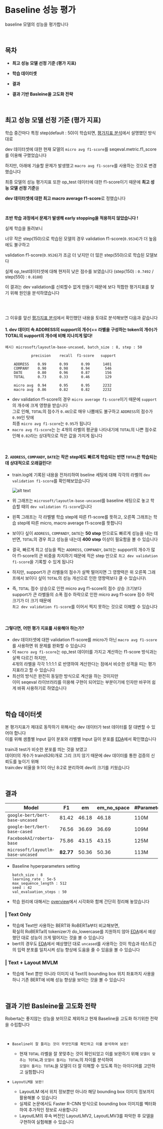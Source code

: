 # Baseline 성능 평가
baseline 모델의 성능을 평가합니다

<br/>

## 목차
- **최고 성능 모델 선정 기준 (평가 지표)**

- **학습 데이터셋**
- **결과**
- **결과 기반 Basleine을 고도화 전략**

<br/>

## 최고 성능 모델 선정 기준 (평가 지표)

학습 중간마다 특정 step(default : 50)이 학습되면, [평가지표 분석](./metric.md)에서 설명했던 방식대로

dev 데이터셋에 대한 현재 모델의 `micro avg f1-score`를 seqeval.metric.f1_score를 이용해 구했었습니다

하지만, 아래에 기술할 문제가 발생했고 `macro avg f1-score`를 사용하는 것으로 변경했습니다

최종 모델의 성능 평가지표 또한 op_test 데이터에 대한 f1-score이기 때문에 **최고 성능 모델 선정 기준**을 

**dev 데이터셋에 대한 최고 macro average f1-score**로 정했습니다

<br>

**초반 학습 과정에서 문제가 발생해 early stopping을 적용하지 않았습니다 !**

실제 학습을 돌려보니 

너무 작은 step(150)으로 학습된 모델의 경우 validation f1-score(`0.9534`)가 더 높음에도 불구하고

validation f1-score(`0.9526`)가 조금 더 낮지만 더 많은 step(550)으로 학습된 모델보다 

실제 op_test데이터셋에 대해 현저히 낮은 점수를 보였습니다 (step(150) : `0.7492` / step(550) : `0.8180`)

이 결과는 dev validation를 신뢰할수 없게 만들기 때문에 보다 적합한 평가지표를 찾기 위해 원인을 분석하였습니다


<br/>
<br/>

그 이유를 앞선 [평가지표 분석](./metric.md)에서 확인했던 내용을 토대로 분석해보면 다음과 같습니다

 #### 1. dev 데이터 속 ADDRESS의 support의 개수(== 라벨을 구성하는 token의 개수)가 TOTAL의 support의 개수에 비해 지나치게 많다!
    
    예시) microsoft/layoutlm-base-uncased, batch_size : 8, step : 50

                precision    recall  f1-score   support

        ADDRESS    0.99      0.99      0.99      1401
        COMPANY    0.90      0.98      0.94       546
        DATE       0.80      0.96      0.87       156
        TOTAL      0.73      0.33      0.46       129

        micro avg  0.94      0.95      0.95      2232
        macro avg  0.86      0.82      0.82      2232


- dev validation f1-score의 경우 `micro average f1-score`이기 때문에 `support`의 개수에 크게 영향을 받습니다\
    그로 인해, `TOTAL`의 점수가 `0.46`으로 매우 나쁨에도 불구하고 `ADDRESS`의 점수가 `0.99`인 탓에\
    최종 `micro avg f1-score`는 `0.95`가 됩니다
- `macro avg f1-score`는 는 4개의 라벨의 평균을 나타내기에 `TOTAL`의 나쁜 점수로 인해 `0.82`라는 상대적으로 작은 값을 가지게 됩니다

<br/>

#### 2. `ADDRESS`, `COMPANDY`, `DATE`는 작은 step에도 빠르게 학습되는 반면 `TOTAL`은 학습되는데 상대적으로 오래걸린다!

- train.log에 기록된 내용을 전처리하여 bseline 세팅에 대해 각각의 라벨의 `dev validation f1-score`를 확인해보았습니다

    ![alt text](img/val_f1_score.png)

- 위 그래프는 `microsoft/layoutlm-base-uncased`를 baseline 세팅으로 놓고 학습할 때의 `dev validation f1-score`입니다
- 왼쪽 그래프는 각 라벨별 학습 step에 따른 f1-score를 뜻하고, 오른쪽 그래프는 학습 step에 따른 micro, macro average f1-score를 뜻합니다

- 보이다 싶이 `ADDRESS`, `COMPANDY`, `DATE`는 **50 step** 만으로도 빠르게 성능을 내는 데 반면, `TOTAL`의 경우 최고 성능을 내는데 **400 step** 이상이 필요함을 볼 수 있습니다
 
- 결국, 빠르게 최고 성능을 찍는 `ADDRESS`, `COMPANDY`, `DATE`는 support의 개수가 많아 f1-score의 큰 비중을 차지하기 때문에 적은 step 만으로 `최고 dev validation f1-score`을 기록할 수 있게 됩니다
- 하지만, support가 큰 라벨들의 점수가 살짝 떨어지면 그 영향력은 위 오른쪽 그래프에서 보이다 싶이 `TOTAL`의 성능 개선으로 인한 영향력보다 클 수 있습니다\
- 즉, `TOTAL` 점수 상승으로 인한 micro avg f1-score의 점수 상승 크기보다\
  support가 큰 라벨들의 소폭 점수 하락으로 인한 micro avg f1-score 점수 하락 크기가 더 크기 때문에\
 `최고 dev validation f1-score`를 이어서 찍지 못하는 것으로 이해할 수 있습니다

<br/>

#### 그렇다면, 어떤 평가 지표를 사용해야 하는가?
- dev 데이터셋에 대한 validation f1-score를 micro가 아닌 `macro avg f1-score`를 사용하면 위 문제를 완화할 수 있습니다
- 이 `macro avg f1-score`는 op_test 데이터를 가지고 계산하는 f1-score 방식과는 살짝 다르긴 하지만,\
4개의 라벨을 각각 1:1:1:1 로 반영하여 계산한다는 점에서 비슷한 성격을 띠는 평가지표라고 할 수 있습니다
- 최선의 방식은 완전히 동일한 방식으로 계산을 하는 것이지만 \
이미 seqeval 라이브러리를 이용해 구현이 되어있는 부분이기에 인자만 바꾸어 쉽게 바꿔 사용하기로 하였습니다






<br/>

## 학습 데이터셋
본 평가지표가 제대로 동작하기 위해서는 dev 데이터가 test 데이터를 잘 대변할 수 있어야 합니다\
이를 위해 샘플별 Input 길이 분포와 라벨별 Input 길이 분포를 [EDA](./EDA.md)에서 확인했습니다

train과 test가 비슷한 분포를 띄는 것을 보였고\
데이터의 개수가 train(626)개로 그리 크지 않기 때문에 dev 데이터를 통한 검증의 신뢰도를 높이기 위해\
train:dev 비율을 9:1이 아닌 8:2로 분리하여 dev의 크기를 키웠습니다




<br/>

## 결과

| Model | F1 | em | em_no_space | #Parameters | steps |
| --- | --- | --- | --- | --- | --- |
| `google-bert/bert-base-uncased` | 81.42 | 46.18 | 46.18 | 110M | 600 |
| `google-bert/bert-base-cased` | 76.56 | 36.69 | 36.69 | 109M | 750 |
| `FacebookAI/roberta-base` | 75.86 | 43.15 | 43.15 | 125M | 600 |
| `microsoft/layoutlm-base-uncased` | **82.77** | 50.36 | 50.36 | 113M | 600 |

- Baseline hyperparameters setting

    ```
    batch_size : 8
    learning_rate : 5e-5
    max_sequence_length : 512
    seed : 42
    val_evaluation_steps : 50
    ```
- 학습 원리에 대해서는 [overview](./overview.md)에서 시각화와 함께 간단히 정리해 놓았습니다

### | Text Only
- 학습에 Text만 사용하는 BERT와 RoBERTa부터 비교해보면, \
확실히 RoBERTa의 tokenizer가 do_lowercase를 지원하지 않아 [EDA](./EDA.md)에서 예상했던 대로 성능이 크게 떨어지는 것을 볼 수 있습니다
- bert의 경우도 [EDA](./EDA.md)에서 예상했던 대로 `uncased`를 사용하는 것이 학습과 테스트간의 입력 분포를 일치시켜 성능 향상에 도움을 줄 수 있음을 볼 수 있습니다

### | Text + Layout MVLM
- 학습에 Text 뿐만 아니라 이미지 내 Text의 bounding box 위치 좌표까지 사용을 하니 기존 BERT에 비해 성능 향상을 보이는 것을 볼 수 있습니다

<br/>

## 결과 기반 Basleine을 고도화 전략
Roberta는 좋지않는 성능을 보이므로 제외하고 현재 Baseline을 고도화 하기위한 전략을 수립합니다

<br/>

- `Baseline이 잘 틀리는 것이 무엇인지를 확인하고 이를 분석하여 보완!`
    - 현재 `TOTAL` 라벨을 잘 못맞추는 것이 확인되었고 이를 보완하기 위해 `모델이 맞추는 TOTAL`과 `모델이 틀리는 TOTAL`의 차이를 분석하여\
    `모델이 틀리는 TOTAL`을 모델이 더 잘 이해할 수 있도록 하는 아이디어를 고안하고 실험합니다

- `LayoutLM을 보완!`
    - LayoutLM 에서 위치 정보뿐만 아니라 해당 bounding box 이미지 정보까지 활용해볼 수 있습니다
    - 실제로 논문에서도 Faster R-CNN 방식으로 bounding box 이미지를 벡터화하여 추가적인 정보로 사용합니다
    - LayoutLM의 후속 버전인 LayoutLMV2, LayoutLMV3를 파악한 후 모델을 구현하여 실험해볼 수 있습니다
    
